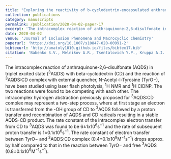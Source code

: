 ```yaml
---
title: "Exploring the reactivity of b-cyclodextrin-encapsulated anthraquinone-2,6-disulfonate"
collection: publications
category: manuscripts
permalink: /publication/2020-04-02-paper-17
excerpt: 'The intracomplex reaction of anthraquinone-2,6-disulfonate in triplet excited state with beta-cyclodextrin and the reaction of 3AQDS:CD complex with external quencher, N-Acetyl-l-Tyrosine, have been studied using laser flash photolysis, 1H NMR and 1H CIDNP'
date: 2020-04-02
venue: 'Journal of Inclusion Phenomena and Macrocyclic Chemistry'
paperurl: 'https://doi.org/10.1007/s10847-020-00991-2'
bibtexurl: 'http://anatoly1010.github.io/files/bibtex17.bib'
citation: 'Babenko S.V., Melnikov A.R., Tsentalovich Y.P., Kruppa A.I. &quot;Exploring the reactivity of b-cyclodextrin-encapsulated anthraquinone-2,6-disulfonate.&quot; <i>J. Incl. Phenom. Macro.</i> 2020. 97(1). P. 121-127.'
---
```

The intracomplex reaction of anthraquinone-2,6-disulfonate (AQDS) in triplet excited state (<sup>3</sup>AQDS) with beta-cyclodextrin (CD) and the reaction of <sup>3</sup>AQDS:CD complex with external quencher, N-Acetyl-l-Tyrosine (TyrO−), have been studied using laser flash photolysis, <sup>1</sup>H NMR and <sup>1</sup>H CIDNP. The two reactions were found to be competing with each other. The intracomplex hydrogen abstraction previously proposed for <sup>3</sup>AQDS:CD complex may represent a two-step process, where at first stage an electron is transferred from the -OH group of CD to <sup>3</sup>AQDS followed by a proton transfer and recombination of AQDS and CD radicals resulting in a stable AQDS-CD product. The rate constant of the intracomplex electron transfer from CD to <sup>3</sup>AQDS was found to be 6±1x10<sup>6</sup>s<sup>−1</sup> and the rate of subsequent proton transfer is 1±0.1x10<sup>6</sup>s<sup>−1</sup>. The rate constant of electron transfer between TyrO− and <sup>3</sup>AQDS:CD complex (0.4±0.1x10<sup>9</sup>M<sup>−1</sup>s<sup>−1</sup>) drops approx. by half compared to that in the reaction between TyrO− and free <sup>3</sup>AQDS (0.8±0.1x10<sup>9</sup>M<sup>−1</sup>s<sup>−1</sup>).